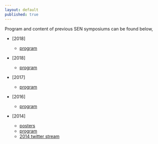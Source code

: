 ```yaml
---
layout: default
published: true
---
```

<!---The first Dutch national symposium on software engineering (SEN) was held on December 3<sup>rd</sup>, 2014 in Amsterdam. The topic of the day was "the future of software engineering".--->
Program and content of previous SEN symposiums can be found below,

* [2018]
    * [program](./2018/program) 

* [2018]
    * [program](./2018/program) 

* [2017]
    * [program](./2017/program) 
    
* [2016]
    * [program](./2016/program)

* [2014]
    * [posters](./2014/posters/)
    * [program](./2014/program)
    * [2014 twitter stream](https://twitter.com/search?q=%23sensym2014&src=typd)


    

